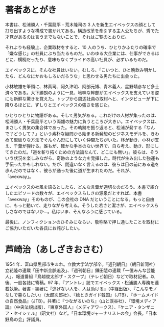 # 著者あとがき

本書は、松浦勝人・千葉龍平・荒木隆司の 3 人を新生エイベックスの顔として打ち出すような構成で書かれてある。構造改革を牽引する主人公たちが、秀でた才覚があるのは言うまでもないことで、それはご覧のとおりだ。

それよりも経験上、企業取材をすると、10 人のうち、ひとりかふたりの確率で「嫌な感じ」の社員にぶち当たるものだ。いわゆる大企業には、仕事ができるほどに、横柄だったり、意味もなくプライドの高い社員が、必ずいるものだ。

エイベックスに、そんな社員はいない。むしろ、「こいつと、ひと晩飲み明かしたら、どんなにかおもしろいだろうな」と思わせる男たちに出会った。

小林敏雄を筆頭に、林真司、阿久津明、阿部元博、青木義人、星野靖彦など多士済々である。大下勝朗のように一見、地味な幹部がエイベックスを支えている姿にも新鮮な驚きを覚えた。トップから周辺社員の取材へと、インタビューが下に降りるほどに、ずしりとエイベックスの強さを感じた。

ひとりひとりに物語がある。そして男気がある。これだけの人材が集ったのは、松浦勝人・千葉龍平という両雄の魅力に負うところが大きい。エイベックスは、まさしく男気の集合体であった。その軌跡を振り返ると、松浦が発する「なんで？どうして？」という素朴な疑問から始まる新発想のビジネスモデルを、きわめて型破りな方法でぐんぐん形にしていく仲間たちがいた。林が動き、小林が支え、千葉が弾ける。誰もが、確かな手本のない世界で、自ら考え、動き、形にしてきたのだ。「道を斬り拓くための方法論なんて、どこにも無い」。彼らは、そういう状況を楽しみながら、奇跡のような力を発揮した。時代が生み出した強運も手伝ったかもしれない。だが、間違いなく言えるのは、彼らは目の前にある道を歩んだのではなく、彼らが通った後に道が生まれたのだ。それが、「avexway」。

エイベックスの社風を語るとしたら、どんな言葉が適切なのだろう。本書で紹介したエピソードの数々が、エイベックスらしさの源泉だとすれば、本書「avexway」そのものが、この会社の DNA だということになる。もっと自由に、もっと動いて、走りながら考える。そうした若さと潔さが、エイベックスらしさなのではないか...。私はいま、そんなふうに感じている。

最後に、ノンフィクションのひそみにならい、敬称略で押し通したことを取材にご協力いただいた各氏にお詫びしたい。

# 芦崎治（あしざきおさむ）

1954 年、富山県黒部市生まれ。立教大学法学部卒。『週刊朝日』（朝日新聞社）立花隆の連載「田中新金脈追及」、『週刊朝日』鎌田慧の連載「一億みんな芸能人」、報道番組『鳥越俊太郎ザ・スクープ』（テレビ朝日）などで取材記者。以後、一般各誌に寄稿。97 年、『アントレ』誌でエイベックス・松浦勝人専務を連載執筆。著書・編著に『逃げない人を、人は助ける』（中経出版）、『こんなモノなしで暮らしたい』（太郎次郎社）、『絵ときガイド韓国』（JTB）、『ホームメイドの自然食品』（JTB）。共著に『つながるいのち』（山と渓谷社）、『環境メディア論』（中央法規出版）、『東京外国人』（メディアワークス）、『ケニア・タンザニア・セイシェル』（昭文社）など。「日本環境ジャーナリストの会」会長。「日本野鳥の会」評議員。
